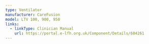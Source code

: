 ```yaml
---
type: Ventilator
manufacturer: CareFusion
model: LTV 100, 900, 950
links:
  - linkType: Clinician Manual
    url: https://portal.e-lfh.org.uk/Component/Details/684261
---
```

